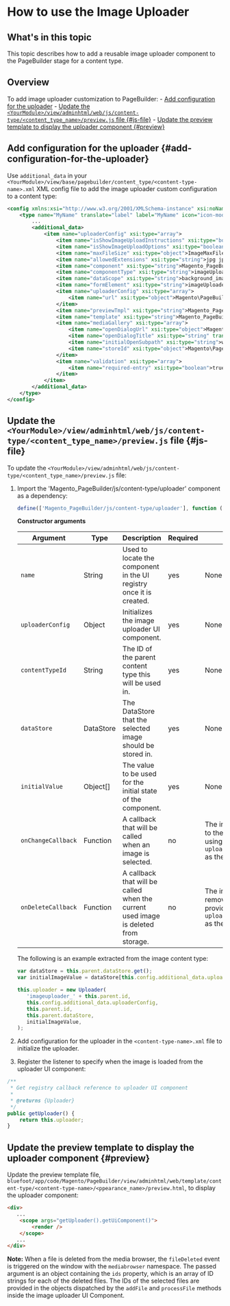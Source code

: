 # How to use the Image Uploader

## What's in this topic

This topic describes how to add a reusable image uploader component to the PageBuilder stage for a content type.

## Overview

To add image uploader customization to PageBuilder:
    - [Add configuration for the uploader](#add-configuration-for-the-uploader)
    - [Update the `<YourModule>/view/adminhtml/web/js/content-type/<content_type_name>/preview.js` file {#js-file}](#js-file)
    - [Update the preview template to display the uploader component {#preview}](#preview)

## Add configuration for the uploader {#add-configuration-for-the-uploader}

Use `additional_data` in your `<YourModule>/view/base/pagebuilder/content_type/<content-type-name>.xml` XML config file to add the image uploader custom configuration to a content type:

``` xml
<config xmlns:xsi="http://www.w3.org/2001/XMLSchema-instance" xsi:noNamespaceSchemaLocation="urn:magento:module:Magento_PageBuilder:etc/content_type.xsd">
    <type name="MyName" translate="label" label="MyName" icon="icon-modulename-simple" component="Vendor_ModuleName/js/content-type" form="modulename_simple_form" menu_section="layout">
        ...
        <additional_data>
            <item name="uploaderConfig" xsi:type="array">
                <item name="isShowImageUploadInstructions" xsi:type="boolean">false</item>
                <item name="isShowImageUploadOptions" xsi:type="boolean">true</item>
                <item name="maxFileSize" xsi:type="object">ImageMaxFileSizeDesktop</item>
                <item name="allowedExtensions" xsi:type="string">jpg jpeg gif png</item>
                <item name="component" xsi:type="string">Magento_PageBuilder/js/form/element/image-uploader</item>
                <item name="componentType" xsi:type="string">imageUploader</item>
                <item name="dataScope" xsi:type="string">background_image</item>
                <item name="formElement" xsi:type="string">imageUploader</item>
                <item name="uploaderConfig" xsi:type="array">
                    <item name="url" xsi:type="object">Magento\PageBuilder\Model\Config\ContentType\AdditionalData\Provider\Uploader\SaveUrl</item>
                </item>
                <item name="previewTmpl" xsi:type="string">Magento_PageBuilder/form/element/uploader/preview</item>
                <item name="template" xsi:type="string">Magento_PageBuilder/form/element/uploader/preview/image</item>
                <item name="mediaGallery" xsi:type="array">
                    <item name="openDialogUrl" xsi:type="object">Magento\PageBuilder\Model\Config\ContentType\AdditionalData\Provider\Uploader\OpenDialogUrl</item>
                    <item name="openDialogTitle" xsi:type="string" translate="true">Insert Images...</item>
                    <item name="initialOpenSubpath" xsi:type="string">wysiwyg</item>
                    <item name="storeId" xsi:type="object">Magento\PageBuilder\Model\Config\ContentType\AdditionalData\Provider\StoreId</item>
                </item>
                <item name="validation" xsi:type="array">
                    <item name="required-entry" xsi:type="boolean">true</item>
                </item>
            </item>
        </additional_data>
    </type>
</config>
```

## Update the `<YourModule>/view/adminhtml/web/js/content-type/<content_type_name>/preview.js` file {#js-file}

To update the `<YourModule>/view/adminhtml/web/js/content-type/<content_type_name>/preview.js` file:

1. Import the 'Magento_PageBuilder/js/content-type/uploader' component as a dependency:

    ``` js
    define(['Magento_PageBuilder/js/content-type/uploader'], function (Uploader) {
    ```

    **Constructor arguments**
     
    | Argument           | Type      | Description                                                                         | Required | Default                                                                                                 |
    | ------------------ | --------- | ----------------------------------------------------------------------------------- | -------- | ------------------------------------------------------------------------------------------------------- |
    | `name`             | String    | Used to locate the component in the UI registry once it is created.                  | yes     | None                                                                                                    |
    | `uploaderConfig`   | Object    | Initializes the image uploader UI component.                                  | yes     | None                                                                                                    |
    | `contentTypeId`    | String    | The ID of the parent content type this will be used in.                             | yes     | None                                                                                                    |
    | `dataStore`        | DataStore | The DataStore that the selected image should be stored in.                          | yes     | None                                                                                                    |
    | `initialValue`     | Object[]  | The value to be used for the initial state of the component.               | yes     | None                                                                                                    |
    | `onChangeCallback` | Function  | A callback that will be called when an image is selected.                           | no    | The image will be saved to the provided `dataStore` using `uploaderConfig.dataScope` as the key.        |
    | `onDeleteCallback` | Function  | A callback that will be called when the current used image is deleted from storage. | no    | The image will be removed from to the provided `dataStore` using `uploaderConfig.dataScope` as the key. |

    The following is an example extracted from the image content type:

    ```js
    var dataStore = this.parent.dataStore.get();
    var initialImageValue = dataStore[this.config.additional_data.uploaderConfig.dataScope] || "";

    this.uploader = new Uploader(
       'imageuploader_' + this.parent.id,
       this.config.additional_data.uploaderConfig,
       this.parent.id,
       this.parent.dataStore,
       initialImageValue,
    );
    ```

2. Add configuration for the uploader in the `<content-type-name>.xml` file to initialize the uploader.

3. Register the listener to specify when the image is loaded from the uploader UI component:

``` js
/**
 * Get registry callback reference to uploader UI component
 *
 * @returns {Uploader}
 */
public getUploader() {
    return this.uploader;
}
```

## Update the preview template to display the uploader component {#preview}

Update the preview template file, `bluefoot/app/code/Magento/PageBuilder/view/adminhtml/web/template/content-type/<content-type-name>/<ppearance_name>/preview.html`, to display the uploader component:

``` html
<div>
   ...
    <scope args="getUploader().getUiComponent()">
        <render />
    </scope>
   ...
</div>
```

**Note:** When a file is deleted from the media browser, the `fileDeleted` event is triggered on the window with the `mediabrowser` namespace. The passed argument is an object containing the `ids` property, which is an array of ID strings for each of the deleted files. The IDs of the selected files are provided in the objects dispatched by the `addFile` and `processFile` methods inside the image uploader UI Component.
